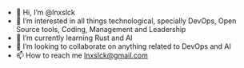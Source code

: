 - 👋 Hi, I’m @lnxslck
- 👀 I’m interested in all things technological, specially DevOps, Open Source tools, Coding, Management and Leadership
- 🌱 I’m currently learning Rust and AI
- 💞️ I’m looking to collaborate on anything related to DevOps and AI
- 📫 How to reach me lnxslck@gmail.com

<!---
lnxslck/lnxslck is a ✨ special ✨ repository because its `README.md` (this file) appears on your GitHub profile.
You can click the Preview link to take a look at your changes.
--->

